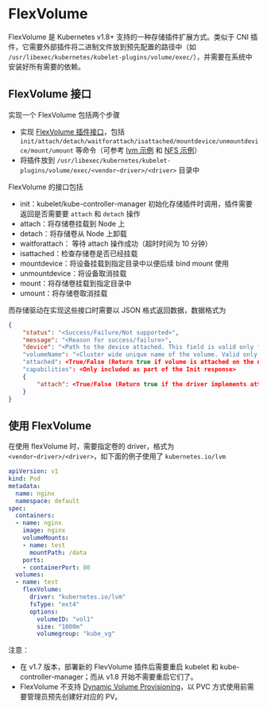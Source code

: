 # FlexVolume

FlexVolume 是 Kubernetes v1.8+ 支持的一种存储插件扩展方式。类似于 CNI 插件，它需要外部插件将二进制文件放到预先配置的路径中（如 `/usr/libexec/kubernetes/kubelet-plugins/volume/exec/`），并需要在系统中安装好所有需要的依赖。

## FlexVolume 接口

实现一个 FlexVolume 包括两个步骤

- 实现 [FlexVolume 插件接口](https://github.com/kubernetes/community/blob/master/contributors/devel/flexvolume.md)，包括 `init/attach/detach/waitforattach/isattached/mountdevice/unmountdevice/mount/umount` 等命令（可参考 [lvm 示例](https://github.com/kubernetes/kubernetes/blob/master/examples/volumes/flexvolume/lvm) 和 [NFS 示例](https://github.com/kubernetes/kubernetes/blob/master/examples/volumes/flexvolume/nfs)）
- 将插件放到 `/usr/libexec/kubernetes/kubelet-plugins/volume/exec/<vendor~driver>/<driver>` 目录中

FlexVolume 的接口包括

- init：kubelet/kube-controller-manager 初始化存储插件时调用，插件需要返回是否需要要 `attach` 和 `detach` 操作
- attach：将存储卷挂载到 Node 上
- detach：将存储卷从 Node 上卸载
- waitforattach： 等待 attach 操作成功（超时时间为 10 分钟）
- isattached：检查存储卷是否已经挂载
- mountdevice：将设备挂载到指定目录中以便后续 bind mount 使用
- unmountdevice：将设备取消挂载
- mount：将存储卷挂载到指定目录中
- umount：将存储卷取消挂载

而存储驱动在实现这些接口时需要以 JSON 格式返回数据，数据格式为

```json
{
	"status": "<Success/Failure/Not supported>",
	"message": "<Reason for success/failure>",
	"device": "<Path to the device attached. This field is valid only for attach & waitforattach call-outs>"
	"volumeName": "<Cluster wide unique name of the volume. Valid only for getvolumename call-out>"
	"attached": <True/False (Return true if volume is attached on the node. Valid only for isattached call-out)>
    "capabilities": <Only included as part of the Init response>
    {
        "attach": <True/False (Return true if the driver implements attach and detach)>
    }
}
```

## 使用 FlexVolume

在使用 flexVolume 时，需要指定卷的 driver，格式为 `<vendor~driver>/<driver>`，如下面的例子使用了 `kubernetes.io/lvm`

```yaml
apiVersion: v1
kind: Pod
metadata:
  name: nginx
  namespace: default
spec:
  containers:
  - name: nginx
    image: nginx
    volumeMounts:
    - name: test
      mountPath: /data
    ports:
    - containerPort: 80
  volumes:
  - name: test
    flexVolume:
      driver: "kubernetes.io/lvm"
      fsType: "ext4"
      options:
        volumeID: "vol1"
        size: "1000m"
        volumegroup: "kube_vg"
```

注意：

- 在 v1.7 版本，部署新的 FlevVolume 插件后需要重启 kubelet 和 kube-controller-manager；而从 v1.8 开始不需要重启它们了。
- FlexVolume 不支持 [Dynamic Volume Provisioning](https://kubernetes.io/docs/concepts/storage/dynamic-provisioning/)，以 PVC 方式使用前需要管理员预先创建好对应的 PV。
